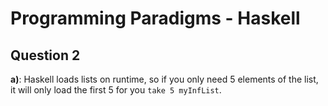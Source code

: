# Programming Paradigms - Haskell

## Question 2

**a)**: Haskell loads lists on runtime, so if you only need 5 elements of the list, it will only load the first 5 for you `take 5 myInfList`.
